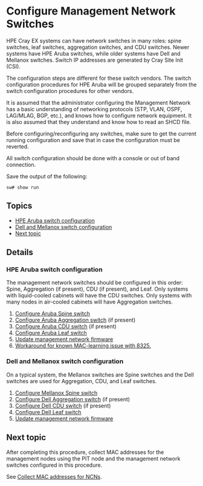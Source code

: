 # Configure Management Network Switches

HPE Cray EX systems can have network switches in many roles: spine switches, leaf switches, aggregation switches, and CDU switches.
Newer systems have HPE Aruba switches, while older systems have Dell and Mellanox switches. Switch IP addresses are generated by Cray Site Init (CSI).

The configuration steps are different for these switch vendors. The switch configuration procedures for HPE Aruba will be grouped separately from the switch configuration procedures for other vendors.

It is assumed that the administrator configuring the Management Network has a basic understanding of networking protocols (STP, VLAN, OSPF, LAG/MLAG, BGP, etc.), and knows how to configure network
equipment. It is also assumed that they understand and know how to read an SHCD file.

Before configuring/reconfiguring any switches, make sure to get the current running configuration and save that in case the configuration must be reverted.

All switch configuration should be done with a console or out of band connection.

Save the output of the following:

```console
sw# show run
```

## Topics

* [HPE Aruba switch configuration](#hpe-aruba-switch-configuration)
* [Dell and Mellanox switch configuration](#dell-and-mellanox-switch-configuration)
* [Next topic](#next-topic)

## Details

### HPE Aruba switch configuration

The management network switches should be configured in this order: Spine, Aggregation (if present), CDU (if present), and Leaf.
Only systems with liquid-cooled cabinets will have the CDU switches. Only systems with many nodes in air-cooled cabinets
will have Aggregation switches.

1. [Configure Aruba Spine switch](configure_aruba_spine_switch.md)
1. [Configure Aruba Aggregation switch](configure_aruba_aggregation_switch.md) (if present)
1. [Configure Aruba CDU switch](configure_aruba_cdu_switch.md) (if present)
1. [Configure Aruba Leaf switch](configure_aruba_leaf_switch.md)
1. [Update management network firmware](../operations/network/management_network/update_management_network_firmware.md)
1. [Workaround for known MAC-learning issue with 8325.](8325_mac_learning_hotfix.md)

### Dell and Mellanox switch configuration

On a typical system, the Mellanox switches are Spine switches and the Dell switches are used for Aggregation, CDU, and Leaf switches.

1. [Configure Mellanox Spine switch](configure_mellanox_spine_switch.md)
1. [Configure Dell Aggregation switch](configure_dell_aggregation_switch.md) (if present)
1. [Configure Dell CDU switch](configure_dell_cdu_switch.md) (if present)
1. [Configure Dell Leaf switch](configure_dell_leaf_switch.md)
1. [Update management network firmware](../operations/network/management_network/update_management_network_firmware.md)

## Next topic

After completing this procedure, collect MAC addresses for the management nodes using the PIT node and the management network switches configured in this procedure.

See [Collect MAC addresses for NCNs](index.md#collect_mac_addresses_for_ncns).
